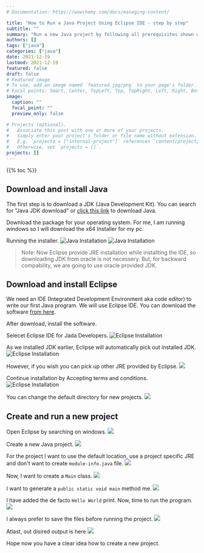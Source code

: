 ```yaml
---
# Documentation: https://wowchemy.com/docs/managing-content/

title: "How to Run a Java Project Using Eclipse IDE - step by step"
subtitle: ""
summary: "Run a new Java project by following all prerequisites shown with images"
authors: []
tags: ["java"]
categories: ["java"]
date: 2021-12-19
lastmod: 2021-12-19
featured: false
draft: false
# Featured image
# To use, add an image named `featured.jpg/png` to your page's folder.
# Focal points: Smart, Center, TopLeft, Top, TopRight, Left, Right, BottomLeft, Bottom, BottomRight.
image:
  caption: ""
  focal_point: ""
  preview_only: false

# Projects (optional).
#   Associate this post with one or more of your projects.
#   Simply enter your project's folder or file name without extension.
#   E.g. `projects = ["internal-project"]` references `content/project/deep-learning/index.md`.
#   Otherwise, set `projects = []`.
projects: []
---
```


{{% toc %}}

## Download and install Java

The first step is to download a JDK (Java Development Kit). You can search for "Java JDK download"
or [click this link](https://www.oracle.com/java/technologies/downloads/) to download Java.

Download the package for your operating system. For me, I am running windows so I will download the
x64 Installer for my pc.

Running the installer.
![Java Installation](installer-min.jpeg "Java Installation")
![Java Installation](installer2-min.jpeg "Java Installation")

> Note: Now Eclipse provide JRE installation while installting the IDE, so downloading JDK from oracle
> is not necessery. But, for backward compability, we are going to use oracle provided JDK.

## Download and install Eclipse

We need an IDE (Integrated Development Environment aka code editor) to write our first Java program.
We will use Eclipse IDE. You can download the software [from here](https://www.eclipse.org/downloads/).

After download, install the software.

Selecet Eclipse IDE for Jada Developers.
![Eclipse Installation](eclipse-installation-min.jpeg "Eclipse Installation")

As we installed JDK earlier, Eclipse will automatically pick out installed JDK.
![Eclipse Installation](eclipse-installation2-min.jpeg "Eclipse Installation")

However, if you wish you can pick up other JRE provided by Eclipse.
![](alternative-jvm-min.jpeg)

Continue installation by Accepting terms and conditions.
![Eclipse Installation](eclipse-installation3-min.jpeg "Eclipse Installation")

You can change the default directory for new projects.
![](workspace-min.jpeg)


## Create and run a new project
Open Eclipse by searching on windows.
![](open-min.jpeg)

Create a new Java project.
![](new-java-project-min.jpeg)

For the project I want to use the default location, use a project specific JRE and don't want
to create `module-info.java` file.
![](project-name-min.jpeg)

Now, I want to create a `Main` class.
![](new-class-min.jpeg)

I want to generate a `public static void main` method me.
![](main-class-min.jpeg)

I have added the de facto `Hello World` print. Now, time to run the program.
![](run-min.jpeg)

I always prefer to save the files before running the project.
![](save-min.jpeg)

Atlast, out disired output is here
![](output-min.jpeg)

Hope now you have a clear idea how to create a new project.

